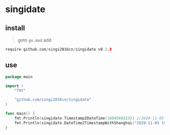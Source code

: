 # singidate

## install

> goto `go.mod` add

```go
require github.com/singi2016cn/singidate v0.2.0
```

## use

```go
package main

import (
	"fmt"

	"github.com/singi2016cn/singidate"
)

func main() {
    fmt.Println(singidate.Timestamp2DateTime(1604560223)) //2020-11-05 15:10:23
    fmt.Println(singidate.DateTime2TimestampWithShanghai("2020-11-05 15:10:23")) //1604560223
}
```